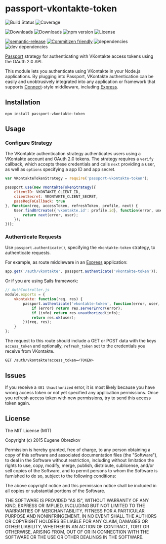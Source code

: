 # passport-vkontakte-token

![Build Status](https://img.shields.io/travis/ghaiklor/passport-vkontakte-token.svg)
![Coverage](https://img.shields.io/coveralls/ghaiklor/passport-vkontakte-token.svg)

![Downloads](https://img.shields.io/npm/dm/passport-vkontakte-token.svg)
![Downloads](https://img.shields.io/npm/dt/passport-vkontakte-token.svg)
![npm version](https://img.shields.io/npm/v/passport-vkontakte-token.svg)
![License](https://img.shields.io/npm/l/passport-vkontakte-token.svg)

[![semantic-release](https://img.shields.io/badge/%20%20%F0%9F%93%A6%F0%9F%9A%80-semantic--release-e10079.svg)](https://github.com/semantic-release/semantic-release)
[![Commitizen friendly](https://img.shields.io/badge/commitizen-friendly-brightgreen.svg)](http://commitizen.github.io/cz-cli/)
![dependencies](https://img.shields.io/david/ghaiklor/passport-vkontakte-token.svg)
![dev dependencies](https://img.shields.io/david/dev/ghaiklor/passport-vkontakte-token.svg)

[Passport](http://passportjs.org/) strategy for authenticating with VKontakte access tokens using the OAuth 2.0 API.

This module lets you authenticate using VKontakte in your Node.js applications.
By plugging into Passport, VKontakte authentication can be easily and unobtrusively integrated into any application or framework that supports [Connect](http://www.senchalabs.org/connect/)-style middleware, including [Express](http://expressjs.com/).

## Installation

```shell
npm install passport-vkontakte-token
```

## Usage

### Configure Strategy

The VKontakte authentication strategy authenticates users using a VKontakte account and OAuth 2.0 tokens.
The strategy requires a `verify` callback, which accepts these credentials and calls `next` providing a user, as well as `options` specifying a app ID and app secret.

```javascript
var VKontakteTokenStrategy = require('passport-vkontakte-token');

passport.use(new VKontakteTokenStrategy({
    clientID: VKONTAKTE_CLIENT_ID,
    clientSecret: VKONTAKTE_CLIENT_SECRET,
    passReqToCallback: true
}, function(req, accessToken, refreshToken, profile, next) {
    User.findOrCreate({'vkontakte.id': profile.id}, function(error, user) {
        return next(error, user);
    });
}));
```

### Authenticate Requests

Use `passport.authenticate()`, specifying the `vkontakte-token` strategy, to authenticate requests.

For example, as route middleware in an [Express](http://expressjs.com/) application:

```javascript
app.get('/auth/vkontakte', passport.authenticate('vkontakte-token'));
```

Or if you are using Sails framework:

```javascript
// AuthController.js
module.exports = {
    vkontakte: function(req, res) {
        passport.authenticate('vkontakte-token', function(error, user, info) {
            if (error) return res.serverError(error);
            if (info) return res.unauthorized(info);
            return res.ok(user);
        })(req, res);
    }
};
```

The request to this route should include a GET or POST data with the keys `access_token` and optionally, `refresh_token` set to the credentials you receive from VKontakte.

```
GET /auth/vkontakte?access_token=<TOKEN>
```

## Issues

If you receive a `401 Unauthorized` error, it is most likely because you have wrong access token or not yet specified any application permissions.
Once you refresh access token with new permissions, try to send this access token again.

## License

The MIT License (MIT)

Copyright (c) 2015 Eugene Obrezkov

Permission is hereby granted, free of charge, to any person obtaining a copy
of this software and associated documentation files (the "Software"), to deal
in the Software without restriction, including without limitation the rights
to use, copy, modify, merge, publish, distribute, sublicense, and/or sell
copies of the Software, and to permit persons to whom the Software is
furnished to do so, subject to the following conditions:

The above copyright notice and this permission notice shall be included in all
copies or substantial portions of the Software.

THE SOFTWARE IS PROVIDED "AS IS", WITHOUT WARRANTY OF ANY KIND, EXPRESS OR
IMPLIED, INCLUDING BUT NOT LIMITED TO THE WARRANTIES OF MERCHANTABILITY,
FITNESS FOR A PARTICULAR PURPOSE AND NONINFRINGEMENT. IN NO EVENT SHALL THE
AUTHORS OR COPYRIGHT HOLDERS BE LIABLE FOR ANY CLAIM, DAMAGES OR OTHER
LIABILITY, WHETHER IN AN ACTION OF CONTRACT, TORT OR OTHERWISE, ARISING FROM,
OUT OF OR IN CONNECTION WITH THE SOFTWARE OR THE USE OR OTHER DEALINGS IN THE
SOFTWARE.
